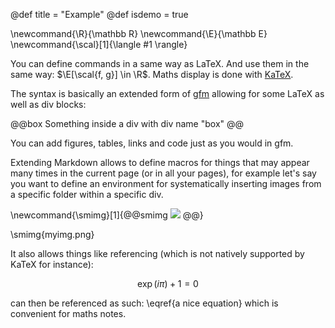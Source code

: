 @def title = "Example"
@def isdemo = true

\newcommand{\R}{\mathbb R}
\newcommand{\E}{\mathbb E}
\newcommand{\scal}[1]{\langle #1 \rangle}

You can define commands in a same way as LaTeX.
And use them in the same way: $\E[\scal{f, g}] \in \R$.
Maths display is done with [KaTeX](https://katex.org).

The syntax is basically an extended form of [gfm](https://github.com/adam-p/markdown-here/wiki/Markdown-Cheatsheet) allowing for some LaTeX as well as div blocks:

@@box
Something inside a div with div name "box"
@@

You can add figures, tables, links and code just as you would in gfm.

Extending Markdown allows to define macros for things that may appear many times in the current page (or in all your pages), for example let's say you want to define an environment for systematically inserting images from a specific folder within a specific div.

\newcommand{\smimg}[1]{@@smimg ![](/assets/smimg/!#1) @@}

\smimg{myimg.png}

It also allows things like referencing (which is not natively supported by KaTeX for instance):

$$ \exp(i\pi) + 1 = 0 \label{a nice equation} $$

can then be referenced as such: \eqref{a nice equation} which is convenient for maths notes.
